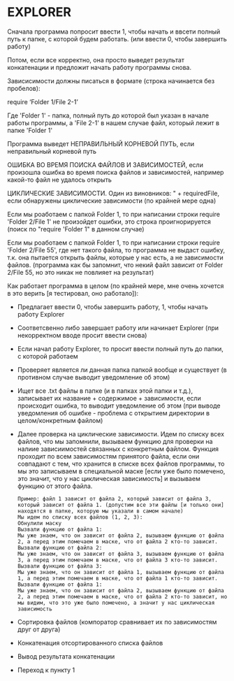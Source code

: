 # EXPLORER
Сначала программа попросит ввести 1, чтобы начать и ввсети полный путь к папке, с которой будем работать. (или ввести 0, чтобы завершить работу)

Потом, если все корректно, она просто выведет результат конкатенации и предложит начать работу программы снова.

Зависисимости должны писаться в формате (строка начинается без пробелов):

require ‘Folder 1/File 2-1’

Где 'Folder 1' - папка, полный путь до которой был указан в начале работы программы, а 'File 2-1' в нашем случае файл, который лежит в папке 'Folder 1'

Программа выведет НЕПРАВИЛЬНЫЙ КОРНЕВОЙ ПУТЬ, если неправильный корневой путь

ОШИБКА ВО ВРЕМЯ ПОИСКА ФАЙЛОВ И ЗАВИСИМОСТЕЙ, если произошла ошибка во время поиска файлов и зависимостей, например какой-то файл не удалось открыть

ЦИКЛИЧЕСКИЕ ЗАВИСИМОСТИ. Один из виновников: " + requiredFile, если обнаружены циклические зависимости (по крайней мере одна)

Если мы роаботаем с папкой Folder 1, то при написании строки require 'Folder 2/File 1' не произойдет ошибки, это строка проигнорируется (поиск по "require 'Folder 1" в данном случае)

Если мы роаботаем с папкой Folder 1, то при написании строки require 'Folder 2/File 55', где нет такого файла, то программа не выдаст ошибку, т.к. она пытается открыть файлы, которые у нас есть, а не зависимости файлов. (программа как бы запомнит, что некий файл зависит от Folder 2/File 55, но это никак не повлияет на результат)

Как работает программа в целом (по крайней мере, мне очень хочется в это верить [я тестировал, оно работало]):

+ Предлагает ввести 0, чтобы завершить работу, 1, чтобы начать работу Explorer
+ Соответсвенно либо завершает работу или начинает Explorer (при некорректном вводе просит ввести снова)
+ Если начал работу Explorer, то просит ввести полный путь до папки, с которой работаем 
+ Проверяет является ли данная папка папкой вообще и существует (в противном случае выводит уведомление об этом)
+ Ищет все .txt файлы в папке (и в папках этой папки и т.д.), записывает их название + содержимое + зависимости, если происходит ошибка, то выводит уведомление об этом
(при выводе уведомления об ошибке - проблема с открытием директории в целом/конкретным файлом)
+ Далее проверка на циклические зависимости. Идем по списку всех файлов, что мы запомнили, вызываем функцию для проверки на налиие зависиимостей связанных с конкретным файлом. Функция проходит по всем зависимостям принятого файла, если они совпадают с тем, что хранится в списке всех файлов программы, то мы это записываем в специальной маске [если уже было помечено, это значит, что у нас циклическая зависимость] и вызываем функцию от этого файла.

      Пример: файл 1 зависит от файла 2, который зависит от файла 3, который зависит от файла 1. (допустим все эти файлы [и только они] находятся в папке, которую мы указали в самом начале)
      Мы идем по списку всех файлов (1, 2, 3):
      Обнулили маску
      Вызвали функцию от файла 1:
      Мы уже знаем, что он зависит от файла 2, вызываем функцию от файла 2, а перед этим помечаем в маске, что от файла 2 кто-то зависит.
      Вызвали функцию от файла 2:
      Мы уже знаем, что он зависит от файла 3, вызываем функцию от файла 3, а перед этим помечаем в маске, что от файла 3 кто-то зависит.
      Вызвали функцию от файла 3:
      Мы уже знаем, что он зависит от файла 1, вызываем функцию от файла 1, а перед этим помечаем в маске, что от файла 1 кто-то зависит.
      Вызвали функцию от файла 1:
      Мы уже знаем, что он зависит от файла 2, вызываем функцию от файла 2, а перед этим помечаем в маске, что от файла 2 кто-то зависит, но мы видим, что это уже было помечено, а значит у нас циклическая зависимость

+ Сортировка файлов (компоратор сравнивает их по зависимостям друг от друга)
+ Конкатенация отсортированного списка файлов
+ Вывод результата конкатенации
+ Переход к пункту 1
